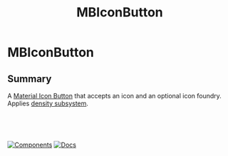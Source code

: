 ﻿---
uid: C.MBIconButton
title: MBIconButton
---
# MBIconButton

## Summary

A [Material Icon Button](https://github.com/material-components/material-components-web/tree/v8.0.0/packages/mdc-icon-button#icon-buttons) that accepts an icon and an optional icon foundry. Applies [density subsystem](xref:A.Density).

&nbsp;

&nbsp;

[![Components](https://img.shields.io/static/v1?label=Components&message=Core&color=blue)](xref:A.CoreComponents)
[![Docs](https://img.shields.io/static/v1?label=API%20Documentation&message=MBIconButton&color=brightgreen)](xref:Material.Blazor.MBIconButton)
